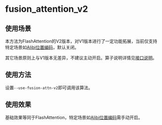 # fusion_attention_v2

## 使用场景

本方法为FlashAttention的V2版本，对V1版本进行了一定功能拓展，当前仅支持特定场景如[Alibi位置编码](./alibi.md)，默认关闭。

其它场景原则上与V1版本无差异，不建议主动开启。算子说明详情见[接口说明](../ops/fusion_attention.md)。

## 使用方法

设置`--use-fusion-attn-v2`即可调用该算法。

## 使用效果

基础效果等同于FlashAttention，特定场景如[Alibi位置编码](./alibi.md)需手动开启。
